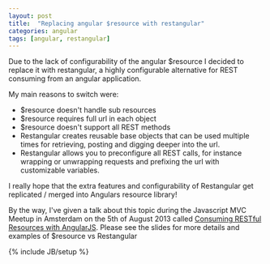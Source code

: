 ```yaml
---
layout: post
title:  "Replacing angular $resource with restangular"
categories: angular
tags: [angular, restangular]
---
```


Due to the lack of configurability of the angular $resource I decided to replace it with restangular, a highly configurable alternative for REST consuming from an angular application.

My main reasons to switch were:

* $resource doesn't handle sub resources
* $resource requires full url in each object
* $resource doesn't support all REST methods
* Restangular creates reusable base objects that can be used multiple times for retrieving, posting and digging deeper into the url.
* Restangular allows you to preconfigure all REST calls, for instance wrapping or unwrapping requests and prefixing the url with customizable variables.

I really hope that the extra features and configurability of Restangular get replicated / merged into Angulars resource library! 

By the way, I've given a talk about this topic during the Javascript MVC Meetup in Amsterdam on the 5th of August 2013 called [Consuming RESTful Resources with AngularJS](http://peterpeerdeman.github.io/consuming-restful-resources-with-angularjs/). Please see the slides for more details and examples of $resource vs Restangular

{% include JB/setup %}